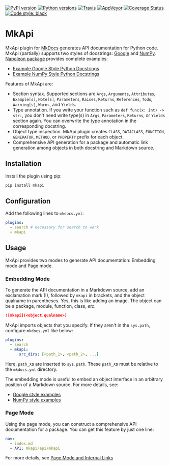 [![PyPI version][pypi-image]][pypi-link]
[![Python versions][pyversions-image]][pyversions-link]
[![Travis][travis-image]][travis-link]
[![AppVeyor][appveyor-image]][appveyor-link]
[![Coverage Status][coveralls-image]][coveralls-link]
[![Code style: black][black-image]][black-link]

# MkApi

MkApi plugin for [MkDocs](https://www.mkdocs.org/) generates API documentation for Python code. MkApi (partially) supports two styles of docstrings: [Google](http://google.github.io/styleguide/pyguide.html#38-comments-and-docstrings) and [NumPy](https://numpydoc.readthedocs.io/en/latest/format.html#docstring-standard). [Napoleon package](https://sphinxcontrib-napoleon.readthedocs.io/en/latest/index.html#) provides complete examples:

* [Example Google Style Python Docstrings](https://sphinxcontrib-napoleon.readthedocs.io/en/latest/example_google.html#example-google)
* [Example NumPy Style Python Docstrings](https://sphinxcontrib-napoleon.readthedocs.io/en/latest/example_numpy.html#example-numpy)

Features of MkApi are:

* Section syntax. Supported sections are `Args`, `Arguments`, `Attributes`, `Example[s]`, `Note[s]`, `Parameters`, `Raises`, `Returns`, `References`, `Todo`, `Warning[s]`, `Warns`, and `Yields`.
* Type annotation. If you write your function such as `def func(x: int) -> str:`, you don't need write type(s) in `Args`, `Parameters`, `Returns`, or `Yields` section again. You can overwrite the type annotation in the corresponding docstring.
* Object type inspection. MkApi plugin creates `CLASS`, `DATACLASS`, `FUNCTION`, `GENERATOR`, `METHOD`, or `PROPERTY` prefix for each object.
* Comprehensive API generation for a package and automatic link generation among objects in both docstring and Markdown source.


## Installation

Install the plugin using pip:

~~~bash
pip install mkapi
~~~

## Configuration

Add the following lines to `mkdocs.yml`:

~~~yml
plugins:
  - search # necessary for search to work
  - mkapi
~~~

## Usage

MkApi provides two modes to generate API documentation: Embedding mode and Page mode.

### Embedding Mode

To generate the API documentation in a Markdown source, add an exclamation mark (!), followed by `mkapi` in brackets, and the object qualname in parentheses. Yes, this is like adding an image. The object can be a package, module, function, class, *etc*.

~~~markdown
![mkapi](<object.qualname>)
~~~

MkApi imports objects that you specify. If they aren't in the `sys.path`, configure `mkdocs.yml` like below:

~~~yml
plugins:
  - search
  - mkapi:
      src_dirs: [<path_1>, <path_2>, ...]
~~~

Here, `path_X`s are inserted to `sys.path`. These `path_X`s must be relative to the `mkdocs.yml` directory.

The embedding mode is useful to embed an object interface in an arbitrary position of a Markdown source. For more details, see:

* [Google style examples](https://mkapi.daizutabi.net/examples/google_style.md)
* [NumPy style examples](https://mkapi.daizutabi.net/examples/numpy_style.md)

### Page Mode

Using the page mode, you can construct a comprehensive API documentation for a package. You can get this feature by just one line:

~~~yaml
nav:
  - index.md
  - API: mkapi/api/mkapi
~~~

For more details, see [Page Mode and Internal Links](https://mkapi.daizutabi.net/usage/page)

[pypi-image]: https://badge.fury.io/py/mkapi.svg
[pypi-link]: https://pypi.org/project/mkapi
[travis-image]: https://travis-ci.org/daizutabi/mkapi.svg?branch=master
[travis-link]: https://travis-ci.org/daizutabi/mkapi
[appveyor-image]: https://ci.appveyor.com/api/projects/status/ys2ic8n4j7r5j4bg/branch/master?svg=true
[appveyor-link]: https://ci.appveyor.com/project/daizutabi/mkapi
[coveralls-image]: https://coveralls.io/repos/github/daizutabi/mkapi/badge.svg?branch=master
[coveralls-link]: https://coveralls.io/github/daizutabi/mkapi?branch=master
[black-image]: https://img.shields.io/badge/code%20style-black-000000.svg
[black-link]: https://github.com/ambv/black
[pyversions-image]: https://img.shields.io/pypi/pyversions/mkapi.svg
[pyversions-link]: https://pypi.org/project/mkapi
